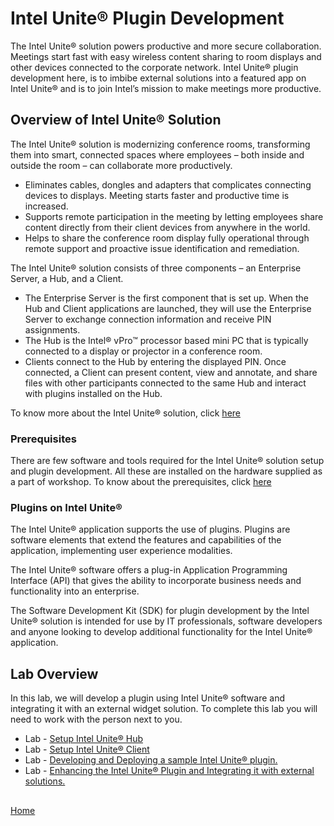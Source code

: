 # Intel Unite® Plugin Development
The Intel Unite® solution powers productive and more secure collaboration. Meetings start fast with easy wireless content sharing to room displays and other devices connected to the corporate network. Intel Unite® plugin development here, is to imbibe external solutions into a featured app on Intel Unite® and is to join Intel’s mission to make meetings more productive.

## Overview of Intel Unite® Solution
The Intel Unite® solution is modernizing conference rooms, transforming them into smart, connected spaces where employees – both inside and outside the room – can collaborate more productively.
-	Eliminates cables, dongles and adapters that complicates connecting devices to displays. Meeting starts faster and productive time is increased.
-	Supports remote participation in the meeting by letting employees share content directly from their client devices from anywhere in the world.
-	Helps to share the conference room display fully operational through remote support and proactive issue identification and remediation.


The Intel Unite® solution consists of three components – an Enterprise Server, a Hub, and a Client.

- 	The Enterprise Server is the first component that is set up. When the Hub and Client applications are launched, they will use the Enterprise Server to exchange connection information and receive PIN assignments.
- 	The Hub is the Intel® vPro™ processor based mini PC that is typically connected to a display or projector in a conference room.
- 	Clients connect to the Hub by entering the displayed PIN. Once connected, a Client can present content, view and annotate, and share files with other participants connected to the same Hub and interact with plugins installed on the Hub.

To know more about the Intel Unite® solution, click [here](https://www.intel.in/content/www/in/en/architecture-and-technology/unite/intel-unite-overview.html)


### Prerequisites
There are few software and tools required for the Intel Unite® solution setup and plugin development. All these are installed on the hardware supplied as a part of workshop. To know about the prerequisites, click [here](https://www.intel.in/content/www/in/en/support/articles/000017827/software/software-applications.html)

### Plugins on Intel Unite®
The Intel Unite® application supports the use of plugins. Plugins are software elements that extend the features and capabilities of the application, implementing user experience modalities.

The Intel Unite® software offers a plug-in Application Programming Interface (API) that gives the ability to incorporate business needs and functionality into an enterprise.

The Software Development Kit (SDK) for plugin development by the Intel Unite® solution is intended for use by IT professionals, software developers and anyone looking to develop additional functionality for the Intel Unite® application.

## Lab Overview
In this lab, we will develop a plugin using Intel Unite® software and integrating it with an external widget solution. To complete this lab you will need to work with the person next to you.

- Lab - [Setup Intel Unite® Hub](./IntelUniteHubSetup.md)
- Lab - [Setup Intel Unite® Client](./IntelUniteClientSetup.md)
- Lab - [Developing and Deploying a sample Intel Unite® plugin. ](./SamplePluginDevelopment.md)
- Lab - [Enhancing the Intel Unite® Plugin and Integrating it with external solutions.](./AdvancedPluginDevelopment.md)


##  
[Home](../README.md)
